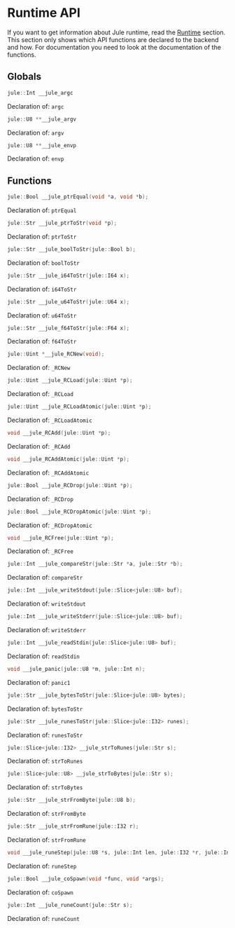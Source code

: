 # Runtime API

If you want to get information about Jule runtime, read the [Runtime](/runtime/) section. This section only shows which API functions are declared to the backend and how. For documentation you need to look at the documentation of the functions.

## Globals

```cpp
jule::Int __jule_argc
```
Declaration of: `argc`

```cpp
jule::U8 **__jule_argv
```
Declaration of: `argv`

```cpp
jule::U8 **__jule_envp
```
Declaration of: `envp`

## Functions

```cpp
jule::Bool __jule_ptrEqual(void *a, void *b);
```
Declaration of: `ptrEqual`

```cpp
jule::Str __jule_ptrToStr(void *p);
```
Declaration of: `ptrToStr`

```cpp
jule::Str __jule_boolToStr(jule::Bool b);
```
Declaration of: `boolToStr`

```cpp
jule::Str __jule_i64ToStr(jule::I64 x);
```
Declaration of: `i64ToStr`

```cpp
jule::Str __jule_u64ToStr(jule::U64 x);
```
Declaration of: `u64ToStr`

```cpp
jule::Str __jule_f64ToStr(jule::F64 x);
```
Declaration of: `f64ToStr`

```cpp
jule::Uint *__jule_RCNew(void);
```
Declaration of: `_RCNew`

```cpp
jule::Uint __jule_RCLoad(jule::Uint *p);
```
Declaration of: `_RCLoad`

```cpp
jule::Uint __jule_RCLoadAtomic(jule::Uint *p);
```
Declaration of: `_RCLoadAtomic`

```cpp
void __jule_RCAdd(jule::Uint *p);
```
Declaration of: `_RCAdd`

```cpp
void __jule_RCAddAtomic(jule::Uint *p);
```
Declaration of: `_RCAddAtomic`

```cpp
jule::Bool __jule_RCDrop(jule::Uint *p);
```
Declaration of: `_RCDrop`

```cpp
jule::Bool __jule_RCDropAtomic(jule::Uint *p);
```
Declaration of: `_RCDropAtomic`

```cpp
void __jule_RCFree(jule::Uint *p);
```
Declaration of: `_RCFree`

```cpp
jule::Int __jule_compareStr(jule::Str *a, jule::Str *b);
```
Declaration of: `compareStr`

```cpp
jule::Int __jule_writeStdout(jule::Slice<jule::U8> buf);
```
Declaration of: `writeStdout`

```cpp
jule::Int __jule_writeStderr(jule::Slice<jule::U8> buf);
```
Declaration of: `writeStderr`

```cpp
jule::Int __jule_readStdin(jule::Slice<jule::U8> buf);
```
Declaration of: `readStdin`

```cpp
void __jule_panic(jule::U8 *m, jule::Int n);
```
Declaration of: `panic1`

```cpp
jule::Str __jule_bytesToStr(jule::Slice<jule::U8> bytes);
```
Declaration of: `bytesToStr`

```cpp
jule::Str __jule_runesToStr(jule::Slice<jule::I32> runes);
```
Declaration of: `runesToStr`

```cpp
jule::Slice<jule::I32> __jule_strToRunes(jule::Str s);
```
Declaration of: `strToRunes`

```cpp
jule::Slice<jule::U8> __jule_strToBytes(jule::Str s);
```
Declaration of: `strToBytes`

```cpp
jule::Str __jule_strFromByte(jule::U8 b);
```
Declaration of: `strFromByte`

```cpp
jule::Str __jule_strFromRune(jule::I32 r);
```
Declaration of: `strFromRune`

```cpp
void __jule_runeStep(jule::U8 *s, jule::Int len, jule::I32 *r, jule::Int *outLen);
```
Declaration of: `runeStep`

```cpp
jule::Bool __jule_coSpawn(void *func, void *args);
```
Declaration of: `coSpawn`

```cpp
jule::Int __jule_runeCount(jule::Str s);
```
Declaration of: `runeCount`